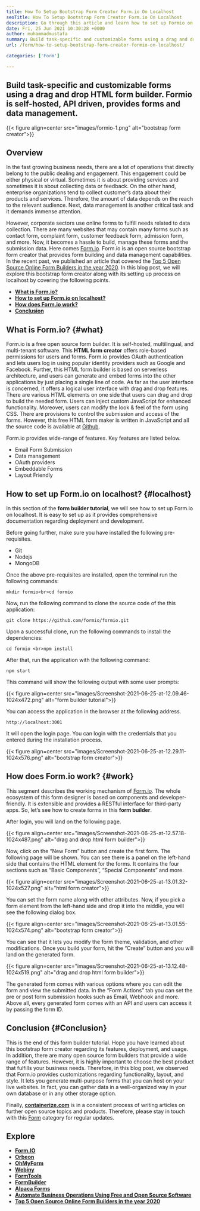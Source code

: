 ```yaml
---
title: How To Setup Bootstrap Form Creator Form.io On Localhost
seoTitle: How To Setup Bootstrap Form Creator Form.io On Localhost
description: Go through this article and learn how to set up Formio on localhost. This bootstrap form creator is free, extensible, and offers third-party integrations.
date: Fri, 25 Jun 2021 10:30:28 +0000
author: muhammadmustafa
summary: Build task-specific and customizable forms using a drag and drop HTML form builder. Formio is self-hosted, API driven, provides forms and data management.
url: /form/how-to-setup-bootstrap-form-creator-formio-on-localhost/

categories: ['Form']

---
```

## Build task-specific and customizable forms using a drag and drop HTML form builder. Formio is self-hosted, API driven, provides forms and data management.

{{< figure align=center src="images/formio-1.png" alt="bootstrap form creator">}}  

## **Overview**

In the fast growing business needs, there are a lot of operations that directly belong to the public dealing and engagement. This engagement could be either physical or virtual. Sometimes it is about providing services and sometimes it is about collecting data or feedback. On the other hand, enterprise organizations tend to collect customer’s data about their products and services. Therefore, the amount of data depends on the reach to the relevant audience. Next, data management is another critical task and it demands immense attention. 

However, corporate sectors use online forms to fulfill needs related to data collection. There are many websites that may contain many forms such as contact form, complaint form, customer feedback form, admission form, and more. Now, it becomes a hassle to build, manage these forms and the submission data. Here comes [Form.io][1]. Form.io is an open source bootstrap form creator that provides form building and data management capabilities. In the recent past, we published an article that covered the [Top 5 Open Source Online Form Builders in the year 2020][2]. In this blog post, we will explore this bootstrap form creator along with its setting up process on localhost by covering the following points. 

  * **[What is Form.io?][3]**
  * **[How to set up Form.io on localhost?][4]**
  * **[How does Form.io work?][5]**
  * **[Conclusion][6]**

## What is Form.io? {#what}

Form.io is a free open source form builder. It is self-hosted, multilingual, and multi-tenant software. This **HTML form creator** offers role-based permissions for users and forms. Form.io provides OAuth authentication and lets users log in using popular identity providers such as Google and Facebook. Further, this HTML form builder is based on serverless architecture, and users can generate and embed forms into the other applications by just placing a single line of code. As far as the user interface is concerned, it offers a logical user interface with drag and drop features. There are various HTML elements on one side that users can drag and drop to build the needed form. Users can inject custom JavaScript for enhanced functionality. Moreover, users can modify the look & feel of the form using CSS. There are provisions to control the submission and access of the forms. However, this free HTML form maker is written in JavaScript and all the source code is available at [Github][7].

Form.io provides wide-range of features. Key features are listed below.

  * Email Form Submission
  * Data management 
  * OAuth providers
  * Embeddable Forms 
  * Layout Friendly 

## How to set up Form.io on localhost? {#localhost}

In this section of the **form builder tutorial**, we will see how to set up Form.io on localhost. It is easy to set up as it provides comprehensive documentation regarding deployment and development. 

Before going further, make sure you have installed the following pre-requisites.

  * Git
  * Nodejs
  * MongoDB

Once the above pre-requisites are installed, open the terminal run the following commands:


```
mkdir formio<br>cd formio
```


Now, run the following command to clone the source code of the this application:


```
git clone https://github.com/formio/formio.git
```


Upon a successful clone, run the following commands to install the dependencies:


```
cd formio <br>npm install
```


After that, run the application with the following command:


```
npm start 
```


This command will show the following output with some user prompts:

{{< figure align=center src="images/Screenshot-2021-06-25-at-12.09.46-1024x472.png" alt="form builder tutorial">}}  

You can access the application in the browser at the following address.


```
http://localhost:3001 
```


It will open the login page. You can login with the credentials that you entered during the installation process. 

{{< figure align=center src="images/Screenshot-2021-06-25-at-12.29.11-1024x576.png" alt="bootstrap form creator">}}  

## How does Form.io work? {#work}

This segment describes the working mechanism of [Form.io][1]. The whole ecosystem of this form designer is based on components and developer-friendly. It is extensible and provides a RESTful interface for third-party apps. So, let’s see how to create forms in this **form builder**. 

After login, you will land on the following page. 

{{< figure align=center src="images/Screenshot-2021-06-25-at-12.57.18-1024x487.png" alt="drag and drop html form builder">}}  

Now, click on the “New Form” button and create the first form. The following page will be shown. You can see there is a panel on the left-hand side that contains the HTML element for the forms. It contains the four sections such as “Basic Components”, “Special Components” and more. 

{{< figure align=center src="images/Screenshot-2021-06-25-at-13.01.32-1024x527.png" alt="html form creator">}}  

You can set the form name along with other attributes. Now, if you pick a form element from the left-hand side and drop it into the middle, you will see the following dialog box.

{{< figure align=center src="images/Screenshot-2021-06-25-at-13.01.55-1024x574.png" alt="bootstrap form creator">}}  

You can see that it lets you modify the form theme, validation, and other modifications. Once you build your form, hit the “Create” button and you will land on the generated form.

{{< figure align=center src="images/Screenshot-2021-06-25-at-13.12.48-1024x519.png" alt="drag and drop html form builder">}}  

The generated form comes with various options where you can edit the form and view the submitted data. In the “Form Actions” tab you can set the pre or post form submission hooks such as Email, Webhook and more. Above all, every generated form comes with an API and users can access it by passing the form ID. 

## Conclusion {#Conclusion}

This is the end of this form builder tutorial. Hope you have learned about this bootstrap form creator regarding its features, deployment, and usage. In addition, there are many open source form builders that provide a wide range of features. However, it is highly important to choose the best product that fulfills your business needs. Therefore, in this blog post, we observed that Form.io provides customizations regarding functionality, layout, and style. It lets you generate multi-purpose forms that you can host on your live websites. In fact, you can gather data in a well-organized way in your own database or in any other storage option. 

Finally, [**containerize.com**][8] is in a consistent process of writing articles on further open source topics and products. Therefore, please stay in touch with this [Form][9] category for regular updates.

## Explore

  * **[Form.IO][1]**
  * **[Orbeon][10]**
  * **[OhMyForm][11]**
  * **[Webiny][12]**
  * **[FormTools][13]**
  * **[FormBuilder][14]**
  * **[Alpaca Forms][15]**
  * [**Automate Business Operations Using Free and Open Source Software**][16]
  * [**Top 5 Open Source Online Form Builders in the year 2020**][2]

 [1]: https://products.containerize.com/form/formio/
 [2]: https://blog.containerize.com/form/top-5-open-source-online-form-builders-in-year-2020/

 [3]: #what
 [4]: #localhost
 [5]: #work
 [6]: #Conclusion
 [7]: https://github.com/formio/formio
 [8]: https://www.containerize.com/
 [9]: https://products.containerize.com/form/
 [10]: https://products.containerize.com/form/orbeon/
 [11]: https://products.containerize.com/form/ohmyform/
 [12]: https://products.containerize.com/form/webiny/
 [13]: https://products.containerize.com/form/formtools/
 [14]: https://products.containerize.com/form/formbuilder/
 [15]: https://products.containerize.com/form/alpaca/
 [16]: https://blog.containerize.com/blogging/automate-business-operations-using-open-source-software/
